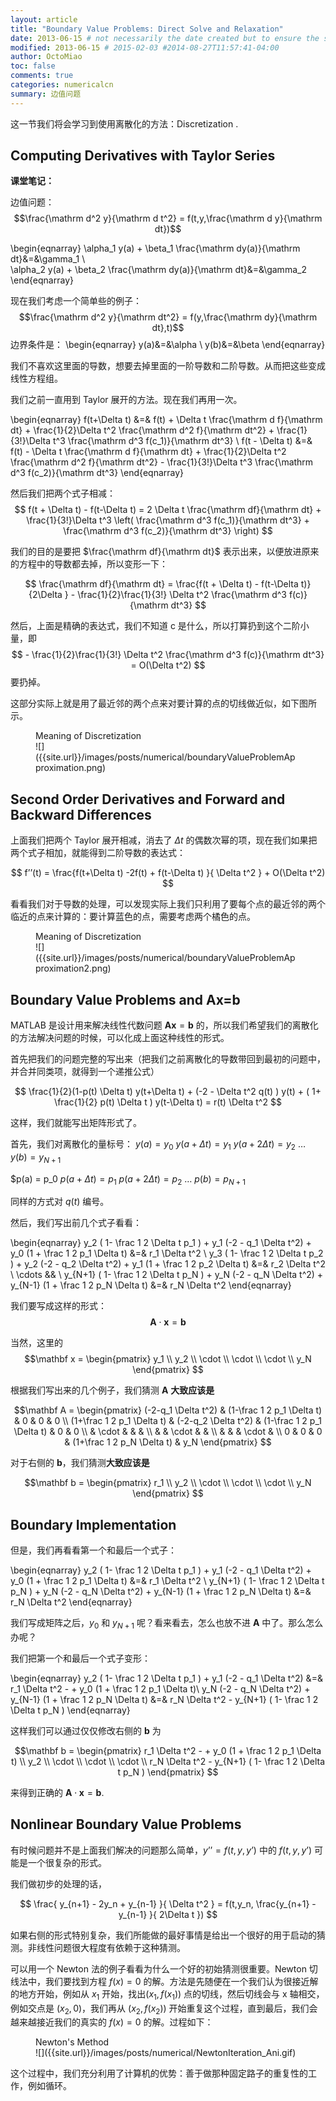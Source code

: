 ```yaml
---
layout: article
title: "Boundary Value Problems: Direct Solve and Relaxation"
date: 2013-06-15 # not necessarily the date created but to ensure the sorting of posts
modified: 2013-06-15 # 2015-02-03 #2014-08-27T11:57:41-04:00
author: OctoMiao
toc: false
comments: true
categories: numericalcn
summary: 边值问题
---
```


这一节我们将会学习到使用离散化的方法：Discretization .


## Computing Derivatives with Taylor Series


**课堂笔记：**

边值问题：
$$\frac{\mathrm d^2 y}{\mathrm d t^2} = f(t,y,\frac{\mathrm d y}{\mathrm dt})$$

\begin{eqnarray}
\alpha_1 y(a) + \beta_1 \frac{\mathrm dy(a)}{\mathrm dt}&=&\gamma_1 \\\
\alpha_2 y(a) + \beta_2 \frac{\mathrm dy(a)}{\mathrm dt}&=&\gamma_2
\end{eqnarray}

现在我们考虑一个简单些的例子：
$$\frac{\mathrm d^2 y}{\mathrm dt^2} = f(y,\frac{\mathrm dy}{\mathrm dt},t)$$
边界条件是：
\begin{eqnarray}
y(a)&=&\alpha \\
y(b)&=&\beta
\end{eqnarray}


我们不喜欢这里面的导数，想要去掉里面的一阶导数和二阶导数。从而把这些变成线性方程组。

我们之前一直用到 Taylor 展开的方法。现在我们再用一次。


\begin{eqnarray}
f(t+\Delta t) &=& f(t) + \Delta t \frac{\mathrm d f}{\mathrm dt} + \frac{1}{2}\Delta t^2 \frac{\mathrm d^2 f}{\mathrm dt^2} + \frac{1}{3!}\Delta t^3 \frac{\mathrm d^3 f(c_1)}{\mathrm dt^3} \\
f(t - \Delta t) &=& f(t) - \Delta t \frac{\mathrm d f}{\mathrm dt} + \frac{1}{2}\Delta t^2 \frac{\mathrm d^2 f}{\mathrm dt^2} - \frac{1}{3!}\Delta t^3 \frac{\mathrm d^3 f(c_2)}{\mathrm dt^3}
\end{eqnarray}

然后我们把两个式子相减：
$$ f(t + \Delta t) - f(t-\Delta t) = 2 \Delta t \frac{\mathrm df}{\mathrm dt} + \frac{1}{3!}\Delta t^3 \left( \frac{\mathrm d^3 f(c_1)}{\mathrm dt^3} + \frac{\mathrm d^3 f(c_2)}{\mathrm dt^3} \right) $$

我们的目的是要把 $\frac{\mathrm df}{\mathrm dt}$ 表示出来，以便放进原来的方程中的导数都去掉，所以变形一下：

$$ \frac{\mathrm df}{\mathrm dt} = \frac{f(t + \Delta t) - f(t-\Delta t)}{2\Delta } - \frac{1}{2}\frac{1}{3!} \Delta t^2 \frac{\mathrm d^3 f(c)}{\mathrm dt^3} $$

然后，上面是精确的表达式，我们不知道 c 是什么，所以打算扔到这个二阶小量，即
$$  - \frac{1}{2}\frac{1}{3!} \Delta t^2 \frac{\mathrm d^3 f(c)}{\mathrm dt^3} = O(\Delta t^2) $$
要扔掉。

这部分实际上就是用了最近邻的两个点来对要计算的点的切线做近似，如下图所示。



<figure markdown="1">
<figcaption>
Meaning of Discretization
</figcaption>
![]({{site.url}}/images/posts/numerical/boundaryValueProblemApproximation.png)
</figure>





## Second Order Derivatives and Forward and Backward Differences


上面我们把两个 Taylor 展开相减，消去了 $\Delta t$ 的偶数次幂的项，现在我们如果把两个式子相加，就能得到二阶导数的表达式：

$$ f’’(t) = \frac{f(t+\Delta t) -2f(t) + f(t-\Delta t) }{ \Delta t^2 } + O(\Delta t^2) $$


看看我们对于导数的处理，可以发现实际上我们只利用了要每个点的最近邻的两个临近的点来计算的：要计算蓝色的点，需要考虑两个橘色的点。



<figure markdown="1">
<figcaption>
Meaning of Discretization
</figcaption>
![]({{site.url}}/images/posts/numerical/boundaryValueProblemApproximation2.png)
</figure>


## Boundary Value Problems and Ax=b

MATLAB 是设计用来解决线性代数问题 $\mathbf A \mathbf x = \mathbf b$ 的，所以我们希望我们的离散化的方法解决问题的时候，可以化成上面这种线性的形式。

首先把我们的问题完整的写出来（把我们之前离散化的导数带回到最初的问题中，并合并同类项，就得到一个递推公式）

$$ \frac{1}{2}(1-p(t) \Delta t) y(t+\Delta t) + (-2 - \Delta t^2 q(t) ) y(t) + ( 1+ \frac{1}{2} p(t) \Delta t  ) y(t-\Delta t) = r(t) \Delta t^2 $$

这样，我们就能写出矩阵形式了。

首先，我们对离散化的量标号：
$y(a) = y_0$
$y(a+\Delta t) = y_1$
$y(a + 2 \Delta t ) = y_2$
…
$y(b) = y_{N+1}$


$p(a) = p_0
$p(a+\Delta t) = p_1$
$p(a+2\Delta t) = p_2$
…
$p(b) = p_{N+1}$

同样的方式对 $q(t)$ 编号。


然后，我们写出前几个式子看看：

\begin{eqnarray}
 y_2 ( 1- \frac 1 2 \Delta t p_1 ) + y_1 (-2 - q_1 \Delta t^2) + y_0 (1 + \frac 1 2 p_1 \Delta t) &=& r_1 \Delta t^2 \\
 y_3 ( 1- \frac 1 2 \Delta t p_2 ) + y_2 (-2 - q_2 \Delta t^2) + y_1 (1 + \frac 1 2 p_2 \Delta t) &=& r_2 \Delta t^2 \\
\cdots && \\
 y_{N+1} ( 1- \frac 1 2 \Delta t p_N ) + y_N (-2 - q_N \Delta t^2) + y_{N-1} (1 + \frac 1 2 p_N \Delta t) &=& r_N \Delta t^2
\end{eqnarray}

我们要写成这样的形式：
$$ \mathbf A \cdot \mathbf x = \mathbf b $$

当然，这里的
$$\mathbf x =
\begin{pmatrix}
y_1 \\
y_2 \\
\cdot \\
\cdot \\
\cdot \\
y_N
\end{pmatrix}
 $$

根据我们写出来的几个例子，我们猜测 $\mathbf A$ **大致应该是**

$$\mathbf A =
\begin{pmatrix}
(-2-q_1 \Delta t^2) &  (1-\frac 1 2 p_1 \Delta t)  &                0              &        0        &       0      \\
(1+\frac 1 2 p_1 \Delta t)   & (-2-q_2 \Delta t^2)            & (1-\frac 1 2 p_1 \Delta t)  &   0         & 0      \\
                              & \cdot                      &                   &            &      \\
                              &                                & \cdot    &                &         \\
                              &                                 &            & \cdot     &           \\
              0              &             0                  &       0       &  (1+\frac 1 2 p_N \Delta t)  & y_N           
\end{pmatrix}
 $$

对于右侧的 $\mathbf b$，我们猜测**大致应该是**

$$\mathbf b =
\begin{pmatrix}
r_1 \\
y_2 \\
\cdot \\
\cdot \\
\cdot \\
y_N
\end{pmatrix}
 $$




## Boundary Implementation


但是，我们再看看第一个和最后一个式子：

\begin{eqnarray}
 y_2 ( 1- \frac 1 2 \Delta t p_1 ) + y_1 (-2 - q_1 \Delta t^2) + y_0 (1 + \frac 1 2 p_1 \Delta t) &=& r_1 \Delta t^2 \\
 y_{N+1} ( 1- \frac 1 2 \Delta t p_N ) + y_N (-2 - q_N \Delta t^2) + y_{N-1} (1 + \frac 1 2 p_N \Delta t) &=& r_N \Delta t^2
\end{eqnarray}

我们写成矩阵之后，$y_0$ 和 $y_{N+1}$ 呢？看来看去，怎么也放不进 $\mathbf A$ 中了。那么怎么办呢？

我们把第一个和最后一个式子变形：

\begin{eqnarray}
 y_2 ( 1- \frac 1 2 \Delta t p_1 ) + y_1 (-2 - q_1 \Delta t^2) &=& r_1 \Delta t^2 -  + y_0 (1 + \frac 1 2 p_1 \Delta t)\\
 y_N (-2 - q_N \Delta t^2) + y_{N-1} (1 + \frac 1 2 p_N \Delta t) &=& r_N \Delta t^2 -  y_{N+1} ( 1- \frac 1 2 \Delta t p_N )
\end{eqnarray}

这样我们可以通过仅仅修改右侧的 $\mathbf b$ 为

$$\mathbf b =
\begin{pmatrix}
r_1 \Delta t^2 -  + y_0 (1 + \frac 1 2 p_1 \Delta t) \\
y_2 \\
\cdot \\
\cdot \\
\cdot \\
 r_N \Delta t^2 -  y_{N+1} ( 1- \frac 1 2 \Delta t p_N )
\end{pmatrix}
 $$

来得到正确的 $\mathbf A \cdot \mathbf x = \mathbf b$.


## Nonlinear Boundary Value Problems

有时候问题并不是上面我们解决的问题那么简单，$y’’ = f(t,y,y’)$ 中的 $f(t,y,y’)$ 可能是一个很复杂的形式。

我们做初步的处理的话，

$$ \frac{ y_{n+1} - 2y_n + y_{n-1} }{ \Delta t^2 } = f(t,y_n, \frac{y_{n+1} - y_{n-1} }{ 2\Delta t }) $$

如果右侧的形式特别复杂，我们所能做的最好事情是给出一个很好的用于启动的猜测。非线性问题很大程度有依赖于这种猜测。

可以用一个 Newton 法的例子看看为什么一个好的初始猜测很重要。Newton 切线法中，我们要找到方程 $f(x)=0$ 的解。方法是先随便在一个我们认为很接近解的地方开始，例如从 $x_1$ 开始，找出$(x_1, f(x_1))$ 点的切线，然后切线会与 x 轴相交，例如交点是 $(x_2,0)$，我们再从 $(x_2,f(x_2))$ 开始重复这个过程，直到最后，我们会越来越接近我们的真实的 $f(x)=0$ 的解。过程如下：




<figure markdown="1">
<figcaption>
Newton's Method
</figcaption>
![]({{site.url}}/images/posts/numerical/NewtonIteration_Ani.gif)
</figure>





这个过程中，我们充分利用了计算机的优势：善于做那种固定路子的重复性的工作，例如循环。
